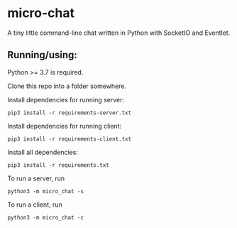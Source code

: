 # micro-chat

A tiny little command-line chat written in Python with SocketIO and Eventlet.

## Running/using:

Python >= 3.7 is required.

Clone this repo into a folder somewhere.

Install dependencies for running server:
```
pip3 install -r requirements-server.txt
```

Install dependencies for running client:
```
pip3 install -r requirements-client.txt
```

Install all dependencies:
```
pip3 install -r requirements.txt
```

To run a server, run
```
python3 -m micro_chat -s
```

To run a client, run
```
python3 -m micro_chat -c
```